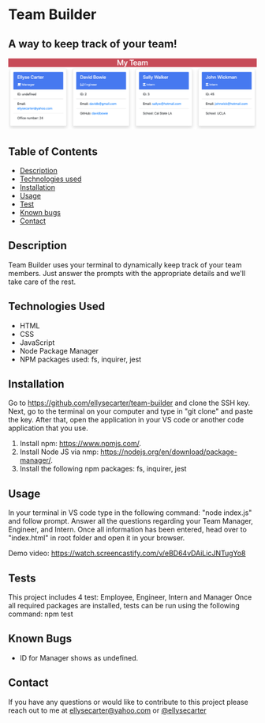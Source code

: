 # Team Builder

## A way to keep track of your team!


![screenshot](Assets/images/screenshot2.png)

## Table of Contents 

* [Description](#description)
* [Technologies used](#technologies-used)
* [Installation](#installation)
* [Usage](#usage)
* [Test](#tests)
* [Known bugs](#known-bugs)
* [Contact](#contact)

## Description 

Team Builder uses your terminal to dynamically keep track of your team members. Just answer the prompts with the appropriate details and we'll take care of the rest.

## Technologies Used
* HTML
* CSS
* JavaScript
* Node Package Manager
* NPM packages used: fs, inquirer, jest

## Installation 

Go to https://github.com/ellysecarter/team-builder and clone the SSH key. Next, go to the terminal on your computer and type in "git clone" and paste the key. After that, open the application in your VS code or another code application that you use. 

1) Install npm: https://www.npmjs.com/. 
2) Install Node JS via nmp: https://nodejs.org/en/download/package-manager/. 
3) Install the following npm packages: fs, inquirer, jest

## Usage 

In your terminal in VS code type in the following command: "node index.js" and follow prompt. Answer all the questions regarding your Team Manager, Engineer, and Intern. Once all information has been entered, head over to "index.html" in root folder and open it in your browser.

Demo video: https://watch.screencastify.com/v/eBD64vDAiLicJNTugYo8 



## Tests 

This project includes 4 test: Employee, Engineer, Intern and Manager
Once all required packages are installed, tests can be run using the following command: npm test

## Known Bugs
* ID for Manager shows as undefined. 

## Contact 

If you have any questions or would like to contribute to this project please reach out to me at ellysecarter@yahoo.com or [@ellysecarter](https://github.com/ellysecarter)



